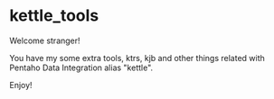 # kettle_tools

Welcome stranger!

You have my some extra tools, ktrs, kjb and other things related with Pentaho Data Integration alias "kettle".

Enjoy!
